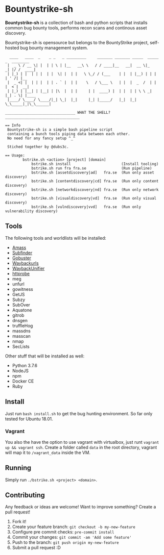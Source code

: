 
# Bountystrike-sh

**Bountystrike-sh** is a collection of bash and python scripts that installs common bug bounty tools, performs recon scans and continous asset discovery.

Bountystrike-sh is opensource but belongs to the BountyStrike project, self-hosted bug bounty management system.

```
  ____   ____  _    _ _   _ _________     _______ _______ _____  _____ _  ________
 |  _ \ / __ \| |  | | \ | |__   __\ \   / / ____|__   __|  __ \|_   _| |/ /  ____|
 | |_) | |  | | |  | |  \| |  | |   \ \_/ / (___    | |  | |__) | | | | ' /| |__
 |  _ <| |  | | |  | | . ` |  | |    \   / \___ \   | |  |  _  /  | | |  < |  __|
 | |_) | |__| | |__| | |\  |  | |     | |  ____) |  | |  | | \ \ _| |_| . \| |____
 |____/ \____/ \____/|_| \_|  |_|     |_| |_____/   |_|  |_|  \_\_____|_|\_\______|

________________________________ WHAT THE SHELL?__________________________________

== Info
 Bountystrike-sh is a simple bash pipeline script
 containing a bunch tools piping data between each other.
 No need for any fancy setup ^_^

 Stiched together by @dubs3c.

== Usage:
        bstrike.sh <action> [project] [domain]
            bstrike.sh install                       (Install tooling)
            bstrike.sh run fra fra.se                (Run pipeline)
            bstrike.sh [assetdiscovery|ad]   fra.se  (Run only asset discovery)
            bstrike.sh [contentdiscovery|cd] fra.se  (Run only content discovery)
            bstrike.sh [networkdiscovery|nd] fra.se  (Run only network discovery)
            bstrike.sh [visualdiscovery|vd]  fra.se  (Run only visual discovery)
            bstrike.sh [vulndiscovery|vvd]   fra.se  (Run only vulnerability discovery)
```

## Tools

The following tools and worldlists will be installed:

* [Amass](https://github.com/OWASP/Amass)
* [Subfinder](https://github.com/projectdiscovery/subfinder)
* [Gobuster](https://github.com/OJ/gobuster)
* [Waybackurls](http://github.com/tomnomnom/waybackurls)
* [WaybackUnifier](https://github.com/mhmdiaa/waybackunifier)
* [httprobe](github.com/tomnomnom/httprobe)
* meg
* unfurl
* gowitness
* GetJS
* Subzy
* SubOver
* Aquatone
* gitrob
* dnsgen
* truffleHog
* massdns
* masscan
* nmap
* SecLists

Other stuff that will be installed as well:
* Python 3.7.6
* NodeJS
* npm
* Docker CE
* Ruby

## Install
Just run `bash install.sh` to get the bug hunting environment. So far only tested for Ubuntu 18.01.

### Vagrant
You also the have the option to use vagrant with virtualbox, just runt `vagrant up && vagrant ssh`. Create a folder called `data` in the root directory, vagrant will map it to `/vagrant_data` inside the VM.

## Running
Simply run `./bstrike.sh <project> <domain>`. 


## Contributing
Any feedback or ideas are welcome! Want to improve something? Create a pull request!

1. Fork it!
2. Create your feature branch: `git checkout -b my-new-feature`
3. Configure pre commit checks: `pre-commit install`
4. Commit your changes: `git commit -am 'Add some feature'`
5. Push to the branch: `git push origin my-new-feature`
6. Submit a pull request :D
